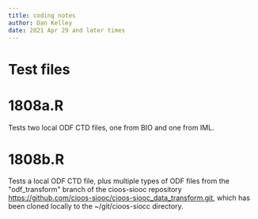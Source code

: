 ```yaml
---
title: coding notes
author: Dan Kelley
date: 2021 Apr 29 and later times
---
```



# Test files

# 1808a.R

Tests two local ODF CTD files, one from BIO and one from IML.


# 1808b.R

Tests a local ODF CTD file, plus multiple types of ODF files from the
"odf_transform" branch of the cioos-siooc repository
https://github.com/cioos-siooc/cioos-siooc_data_transform.git, which has been
cloned locally to the ~/git/cioos-siocc directory.

